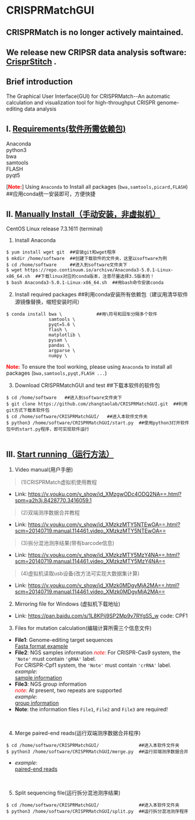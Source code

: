 # CRISPRMatchGUI
## CRISPRMatch is no longer actively maintained.
## We release new CRIPSR data analysis software: [CrisprStitch](https://zhangtaolab.org/software/crisprstitch) .
## Brief introduction
The Graphical User Interface(GUI) for CRISPRMatch--An automatic calculation and visualization tool for high-throughput CRISPR genome-editing data analysis
## I. <u>Requirements(软件所需依赖包)</u>
Anaconda</br>
python3</br>
bwa</br>
samtools</br>
FLASH</br>
pyqt5</br>

[**<font color="#FF0000">Note:</font>**] Using `Anaconda` to Install all packages (`bwa,samtools,picard,FLASH`) ##应用conda统一安装即可，方便快捷

## II. <u>Manually Install（手动安装，非虚拟机）</u>
CentOS Linux release 7.3.1611 (terminal)
1. Install Anaconda</br>
```
$ yum install wget git  ##安装git和wget程序
$ mkdir /home/software  ##创建下载软件的文件夹，这里以software为例
$ cd /home/software     ##进入到software文件夹下
$ wget https://repo.continuum.io/archive/Anaconda3-5.0.1-Linux-x86_64.sh  ##下载linux对应的conda版本，注意尽量选择3.5版本的！
$ bash Anaconda3-5.0.1-Linux-x86_64.sh  ##用bash命令安装conda
```
2. Install required packages  ##利用conda安装所有依赖包（建议用清华软件源镜像替换，缩短安装时间）
```
$ conda install bwa \             ##用\符号和回车分隔多个软件
                samtools \  
                pyqt=5.6 \  
                flash \ 
                matplotlib \  
                pysam \  
                pandas \  
                argparse \  
                numpy \
```
**<font color="#FF0000">Note:</font>** To ensure the tool working, please using `Anaconda` to install all packages (`bwa,samtools,pyqt,FLASH ...`)

3. Download CRISPRMatchGUI and test  ##下载本软件的软件包
```
$ cd /home/software   ##进入到software文件夹下
$ git clone https://github.com/zhangtaolab/CRISPRMatchGUI.git  ##利用git方式下载本软件包
$ cd /home/software/CRISPRMatchGUI/   ##进入本软件文件夹
$ python3 /home/software/CRISPRMatchGUI/start.py  ##使用python3打开软件包中的start.py程序，即可实现软件运行
  
```
## III. <u>Start running（运行方法）</u>
1. Video manual(用户手册)</br>

>(1)CRISPRMatch虚拟机使用教程
- Link: https://v.youku.com/v_show/id_XMzgwODc4ODQ2NA==.html?spm=a2h3j.8428770.3416059.1

>(2)双端测序数据合并教程
- Link: https://v.youku.com/v_show/id_XMzkzMTY5NTEwOA==.html?scm=20140719.manual.114461.video_XMzkzMTY5NTEwOA==

>(3)拆分混池测序结果(带有barcode信息)
- Link: https://v.youku.com/v_show/id_XMzkzMTY5MzY4NA==.html?scm=20140719.manual.114461.video_XMzkzMTY5MzY4NA==

>(4)虚拟机读取usb设备(改方法可实现大数据集计算)
- Link: https://v.youku.com/v_show/id_XMzk0MDgyMjA2MA==.html?scm=20140719.manual.114461.video_XMzk0MDgyMjA2MA==

2. Mirroring file for Windows (虚拟机下载地址)</br>
- Link: https://pan.baidu.com/s/1L8KPij9SP2Mp9v7RYgS5_w  code: CPF1

3. Files for mutation calculation(编辑计算所需三个信息文件)</br>
- **File1**: Genome-editing target sequences  
[Fasta format example](https://github.com/zhangtaolab/CRISPRMatchGUI/tree/master/sample_test/Samples_gene.fa)
- **File2**: NGS samples information
<font color="#FF0000">*note*:</font>
For CRISPR-Cas9 system, the `'Note'` must contain `'gRNA'` label.  
For CRISPR-Cpf1 system, the `'Note'` must contain `'crRNA'` label.  
*example*:  
[sample information](https://github.com/zhangtaolab/CRISPRMatchGUI/tree/master/sample_test/sample_infor.csv)  
- **File3**: NGS group information  
<font color="#FF0000">*note*:</font> At present, two repeats are supported<br>
*example*:</br>
[group information](https://github.com/zhangtaolab/CRISPRMatchGUI/tree/master/sample_test/group_info.csv)  
- **Note**: the information files `File1`, `File2` and `File3` are required!  
</br>

4. Merge paired-end reads(运行双端测序数据合并程序)</br>
```
$ cd /home/software/CRISPRMatchGUI/               ##进入本软件文件夹
$ python3 /home/software/CRISPRMatchGUI/merge.py  ##运行双端测序数据合并
```
- *example*:<br/>
[paired-end reads](https://github.com/zhangtaolab/CRISPRMatchGUI/tree/master/merge_sample/)  
</br>

5. Split sequencing file(运行拆分混池测序结果)</br>
```
$ cd /home/software/CRISPRMatchGUI/               ##进入本软件文件夹 
$ python3 /home/software/CRISPRMatchGUI/split.py  ##运行拆分混池测序程序
```

